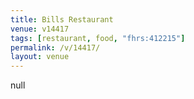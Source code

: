```yaml
---
title: Bills Restaurant
venue: v14417
tags: [restaurant, food, "fhrs:412215"]
permalink: /v/14417/
layout: venue
---
```

null